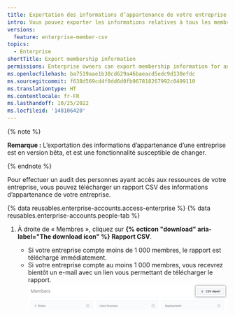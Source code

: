 ```yaml
---
title: Exportation des informations d’appartenance de votre entreprise
intro: Vous pouvez exporter les informations relatives à tous les membres de votre entreprise.
versions:
  feature: enterprise-member-csv
topics:
  - Enterprise
shortTitle: Export membership information
permissions: Enterprise owners can export membership information for an enterprise.
ms.openlocfilehash: ba7519aae1b38cd629a46baeacd5edc9d138efdc
ms.sourcegitcommit: f638d569cd4f0dd6d0fb967818267992c0499110
ms.translationtype: HT
ms.contentlocale: fr-FR
ms.lasthandoff: 10/25/2022
ms.locfileid: '148106420'
---
```

{% note %}

**Remarque :** L’exportation des informations d’appartenance d’une entreprise est en version bêta, et est une fonctionnalité susceptible de changer.

{% endnote %}

Pour effectuer un audit des personnes ayant accès aux ressources de votre entreprise, vous pouvez télécharger un rapport CSV des informations d’appartenance de votre entreprise.

{% data reusables.enterprise-accounts.access-enterprise %} {% data reusables.enterprise-accounts.people-tab %}
1. À droite de « Membres », cliquez sur **{% octicon "download" aria-label="The download icon" %} Rapport CSV**.

   - Si votre entreprise compte moins de 1 000 membres, le rapport est téléchargé immédiatement.
   - Si votre entreprise compte au moins 1 000 membres, vous recevrez bientôt un e-mail avec un lien vous permettant de télécharger le rapport.
   ![Capture d’écran du bouton « Rapport CSV »](/assets/images/help/business-accounts/csv-report-button.png)
